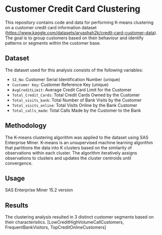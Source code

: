 # Customer Credit Card Clustering

This repository contains code and data for performing K-means clustering on a customer credit card information dataset (https://www.kaggle.com/datasets/aryashah2k/credit-card-customer-data). The goal is to group customers based on their behaviour and identify patterns or segments within the customer base.

## Dataset

The dataset used for this analysis consists of the following variables:

- `SI_No`: Customer Serial Identification Number (unique)
- `Customer Key`: Customer Reference Key (unique)
- `AvgCreditLimit`: Average Credit Card Limit for the Customer
- `Total_Credit_Cards`: Total Credit Cards Owned by the Customer
- `Total_visits_bank`: Total Number of Bank Visits by the Customer
- `Total_visits_online`: Total Visits Online by the Bank Customer
- `Total_calls_made`: Total Calls Made by the Customer to the Bank

## Methodology

The K-means clustering algorithm was applied to the dataset using SAS Enterprise Miner. K-means is an unsupervised machine learning algorithm that partitions the data into K clusters based on the similarity of observations within each cluster. The algorithm iteratively assigns observations to clusters and updates the cluster centroids until convergence.

## Usage

SAS Enterprise Miner 15.2 version


## Results

The clustering analysis resulted in 3 distinct customer segments based on their characteristics. [LowCreditHighVolumeCallCustomers, FrequentBankVisitors, TopCreditOnlineCustomers]



